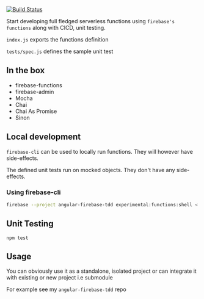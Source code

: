 [![Build Status](https://travis-ci.org/linuxexp/firebase-functions-tdd.svg?branch=master)](https://travis-ci.org/linuxexp/firebase-functions-tdd)

Start developing full fledged serverless functions using `firebase's functions` along with CICD, unit testing.

`index.js` exports the functions definition

`tests/spec.js` defines the sample unit test

## In the box
* firebase-functions
* firebase-admin
* Mocha
* Chai
* Chai As Promise
* Sinon

## Local development

`firebase-cli` can be used to locally run functions. They will however have side-effects.

The defined unit tests run on mocked objects. They don't have any side-effects.

### Using firebase-cli

```bash
firebase --project angular-firebase-tdd experimental:functions:shell < local.js 
```

## Unit Testing

`npm test`

## Usage

You can obviously use it as a standalone, isolated project or can integrate it with existing or new project i.e submodule

For example see my `angular-firebase-tdd` repo